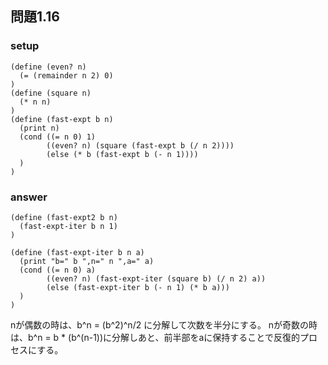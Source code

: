 ## 問題1.16

### setup

```
(define (even? n)
  (= (remainder n 2) 0)
)
(define (square n)
  (* n n)
)
(define (fast-expt b n)
  (print n)
  (cond ((= n 0) 1)
        ((even? n) (square (fast-expt b (/ n 2))))
        (else (* b (fast-expt b (- n 1))))
  )
)
```

### answer

```
(define (fast-expt2 b n)
  (fast-expt-iter b n 1)
)

(define (fast-expt-iter b n a)
  (print "b=" b ",n=" n ",a=" a)
  (cond ((= n 0) a)
        ((even? n) (fast-expt-iter (square b) (/ n 2) a))
        (else (fast-expt-iter b (- n 1) (* b a)))
  )
)
```

nが偶数の時は、b^n = (b^2)^n/2 に分解して次数を半分にする。
nが奇数の時は、b^n = b * (b^(n-1))に分解しあと、前半部をaに保持することで反復的プロセスにする。
